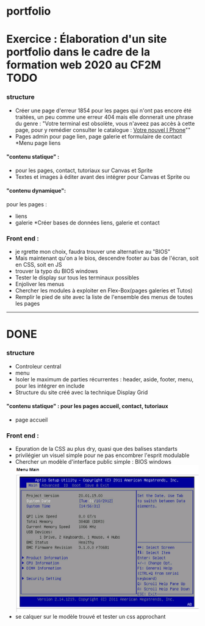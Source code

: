 # portfolio
Exercice : Élaboration d'un site portfolio dans le cadre de la formation web 2020 au CF2M  
TODO
====
### structure
* Créer une page d'erreur 1854 pour les pages qui n'ont pas encore été traitées, un peu comme une erreur 404 mais elle donnerait une phrase du genre : "Votre terminal est obsolète, vous n'aveez pas accès à cette page, pour y remédier consulter le catalogue : <a href="http://apple.com">Votre nouvel I Phone</a>""
* Pages admin pour page lien, page galerie et formulaire de contact
*Menu page liens
#### "contenu statique" :  
* pour les pages, contact, tutoriaux sur Canvas et Sprite
* Textes et images à éditer avant des intégrer pour Canvas et Sprite
ou   
#### "contenu dynamique":
 pour les pages  :
* liens 
* galerie 
*Créer bases de données liens, galerie et contact 
### Front end :  
* je rgrette mon choix, faudra trouver une alternative au "BIOS" 
* Mais maintenant qu'on a le bios, descendre footer au bas de l'écran, soit en CSS, soit en JS
* trouver la typo du BIOS windows
* Tester le display sur tous les terminaux possibles
* Enjoliver les menus
* Chercher les modules à exploiter en Flex-Box(pages galeries et Tutos)
* Remplir le pied de site avec la liste de l'ensemble des menus de toutes les pages

---------------------------------------------------------------------------------
DONE
====
### structure
* Controleur central  
* menu  
* Isoler le maximum de parties récurrentes : header, aside, footer, menu, pour les intégrer en include
* Structure du site créé avec la technique Display Grid
#### "contenu statique" : pour les pages accueil, contact, tutoriaux  
* page accueil
### Front end :   
* Epuration de la CSS au plus dry, quasi que des balises standarts
* privilégier un visuel simple pour ne pas encombrer l'esprit modulable  
* Chercher un modèle d'interface public simple : BIOS windows
![Interface](https://github.com/wawatusee/portfolio/blob/master/x-inspiration/bios.PNG)
* se calquer sur le modèle trouvé et tester un css approchant  

